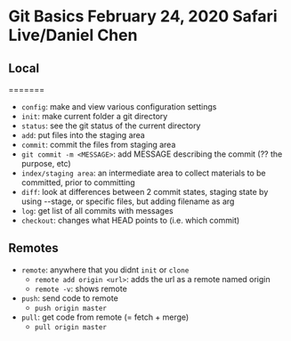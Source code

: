 # Git Basics February 24, 2020 Safari Live/Daniel Chen

## Local
=======
- `config`: make and view various configuration settings
- `init`: make current folder a git directory
- `status`: see the git status of the current directory
- `add`: put files into the staging area
- `commit`: commit the files from staging area
- `git commit -m <MESSAGE>`: add MESSAGE describing the commit (?? the purpose, etc)
- `index/staging area`: an intermediate area to collect materials to be committed, prior to committing
- `diff`: look at differences between 2 commit states, staging state by using --stage, or specific files, but adding filename as arg
- `log`: get list of all commits with messages
- `checkout`: changes what HEAD points to (i.e. which commit)

## Remotes

- `remote`: anywhere that you didnt `init` or `clone`
	- `remote add origin <url>`: adds the url as a remote named origin
	- `remote -v`: shows remote
- `push`: send code to remote
	- `push origin master`
- `pull`: get code from remote (= fetch + merge)
	- `pull origin master`

